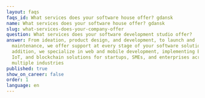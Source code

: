 ```yaml
---
layout: faqs
faqs_id: What services does your software house offer? gdansk
name: What services does your software house offer? gdansk
slug: what-services-does-your-company-offer
question: What services does your software development studio offer?
answer: From ideation, product design, and development, to launch and
  maintenance, we offer support at every stage of your software solution. In
  addition, we specialize in web and mobile development, implementing Bluetooth,
  IoT, and blockchain solutions for startups, SMEs, and enterprises across
  multiple industries
published: true
show_on_career: false
order: 1
language: en
---
```

